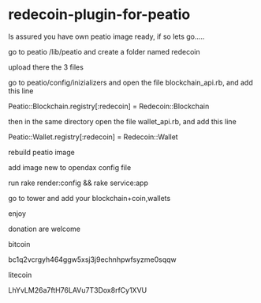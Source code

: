# redecoin-plugin-for-peatio

Is assured you have own peatio image ready, if so lets go.....

go to peatio /lib/peatio and create a folder named redecoin

upload there the 3 files

go to peatio/config/inizializers and open the file blockchain_api.rb, and add this line

Peatio::Blockchain.registry[:redecoin] = Redecoin::Blockchain

then in the same directory open the file wallet_api.rb, and add this line

Peatio::Wallet.registry[:redecoin] = Redecoin::Wallet

rebuild peatio image

add image new to opendax config file

run    rake render:config && rake service:app

go to tower and add your blockchain+coin,wallets

enjoy

donation are welcome

bitcoin

bc1q2vcrgyh464ggw5xsj3j9echnhpwfsyzme0sqqw

litecoin

LhYvLM26a7ftH76LAVu7T3Dox8rfCy1XVU



